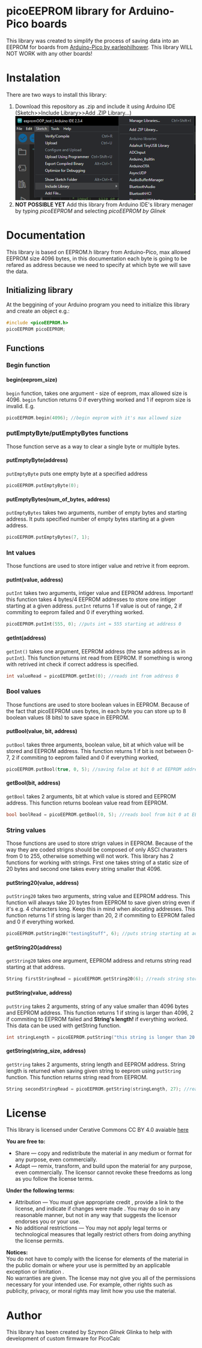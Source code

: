 # picoEEPROM library for Arduino-Pico boards
This library was created to simplify the process of saving data into an EEPROM for boards from [Arduino-Pico by earlephilhower](https://github.com/earlephilhower/arduino-pico). This library WILL NOT WORK with any other boards!

# Instalation
There are two ways to install this library:
1. Download this repository as .zip and include it using Arduino IDE (Sketch>>Include Library>>Add .ZIP Library...)
![image](docs/includingLib.png)
2. **NOT POSSIBLE YET** Add this library from Arduino IDE's library menager by typing *picoEEPROM* and selecting *picoEEPROM by Glinek* 

# Documentation
This library is based on EEPROM.h library from Arduino-Pico, max allowed EEPROM size 4096 bytes, in this documentation each byte is going to be refared as address because we need to specify at which byte we will save the data.

## Initializing library
At the beggining of your Arduino program you need to initialize this library and create an object e.g.:
```cpp
#include <picoEEPROM.h>
picoEEPROM picoEEPROM;
```

## Functions
### Begin function
#### begin(eeprom_size)
`begin` function, takes one argument - size of eeprom, max allowed size is 4096. `begin` function returns 0 if everything worked and 1 if eeprom size is invalid. E.g.
```cpp
picoEEPROM.begin(4096); //begin eeprom with it's max allowed size
```

### putEmptyByte/putEmptyBytes functions
Those function serve as a way to clear a single byte or multiple bytes.
#### putEmptyByte(address)
`putEmptyByte` puts one empty byte at a specified address
```cpp
picoEEPROM.putEmptyByte(0);
``` 
#### putEmptyBytes(num_of_bytes, address)
`putEmptyBytes` takes two arguments, number of empty bytes and starting address. It puts specified number of empty bytes starting at a given address.
```cpp
picoEEPROM.putEmptyBytes(7, 1);
```

### Int values
Those functions are used to store intiger value and retrive it from eeprom.
#### putInt(value, address)
`putInt` takes two arguments, intiger value and EEPROM address. Important! this function takes 4 bytes/4 EEPROM addresses to store one intiger starting at a given address. `putInt` returns 1 if value is out of range, 2 if commiting to eeprom failed and 0 if everything worked.
```cpp
picoEEPROM.putInt(555, 0); //puts int = 555 starting at address 0
```
#### getInt(address)
`getInt()` takes one argument, EEPROM address (the same address as in `putInt`). This function returns int read from EEPROM. If something is wrong with retrived int check if correct address is specified.
```cpp
int valueRead = picoEEPROM.getInt(0); //reads int from address 0
```

### Bool values
Those functions are used to store boolean values in EEPROM. Because of the fact that picoEEPROM uses bytes, in each byte you can store up to 8 boolean values (8 bits) to save space in EEPROM.
#### putBool(value, bit, address)
`putBool` takes three arguments, boolean value, bit at which value will be stored and EEPROM address. This function returns 1 if bit is not between 0-7, 2 if commiting to eeprom failed and 0 if everything worked,
```cpp
picoEEPROM.putBool(true, 0, 5); //saving false at bit 0 at EEPROM address 5
```
#### getBool(bit, address)
`getBool` takes 2 arguments, bit at which value is stored and EEPROM address. This function returns boolean value read from EEPROM.
```cpp
bool boolRead = picoEEPROM.getBool(0, 5); //reads bool from bit 0 at EEPROM address 5
```

### String values
Those functions are used to store strign values in EEPROM. Because of the way they are coded strigns should be composed of only ASCI charasters from 0 to 255, otherwise something will not work. This library has 2 functions for working with strings. First one takes string of a static size of 20 bytes and second one takes every string smaller that 4096.
#### putString20(value, address)
`putString20` takes two arguments, string value and EEPROM address. This function will always take 20 bytes from EEPROM to save given string even if it's e.g. 4 characters long. Keep this in mind when alocating addresses. This function returns 1 if string is larger than 20, 2 if commiting to EEPROM failed and 0 if everything worked.
```cpp
picoEEPROM.putString20("testingStuff", 6); //puts string starting at address 6
```
#### getString20(address)
`getString20` takes one argument, EEPROM address and returns string read starting at that address.
```cpp
String firstStringRead = picoEEPROM.getString20(6); //reads string stored at addresses 6 to 26
```

#### putString(value, address)
`putString` takes 2 arguments, string of any value smaller than 4096 bytes and EEPROM address. This function returns 1 if string is larger than 4096, 2 if commiting to EEPROM failed and **String's length!** if everything worked. This data can be used with getString function.
```cpp
int stringLength = picoEEPROM.putString("this string is longer than 20 characters", 27) //puts string starting at address 27
```
#### getString(string_size, address)
`getString` takes 2 arguments, string length and EEPROM address. String length is returned when saving given string to eeprom using `putString` function. This function returns string read from EEPROM.
```cpp
String secondStringRead = picoEEPROM.getString(stringLength, 27); //reads string stored at addresses 27 to 27+stringLength
```

# License
This library is licensed under Cerative Commons CC BY 4.0 avaiable [here](license)
   
**You are free to:**    
- Share — copy and redistribute the material in any medium or format for any purpose, even commercially.    
- Adapt — remix, transform, and build upon the material for any purpose, even commercially. The licensor cannot revoke these freedoms as long as you follow the license terms.

**Under the following terms:**    
- Attribution — You must give appropriate credit , provide a link to the license, and indicate if changes were made . You may do so in any reasonable manner, but not in any way that suggests the licensor endorses you or your use.    
- No additional restrictions — You may not apply legal terms or technological measures that legally restrict others from doing anything the license permits.    

**Notices:**    
You do not have to comply with the license for elements of the material in the public domain or where your use is permitted by an applicable exception or limitation .    
No warranties are given. The license may not give you all of the permissions necessary for your intended use. For example, other rights such as publicity, privacy, or moral rights may limit how you use the material.    

# Author
This library has been created by Szymon *Glinek* Glinka to help with development of custom firmware for PicoCalc